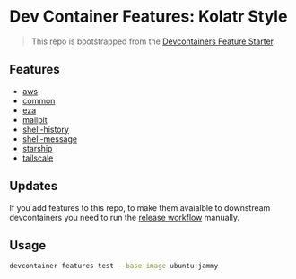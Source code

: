 # Dev Container Features: Kolatr Style

> This repo is bootstrapped from the [Devcontainers Feature Starter](https://github.com/devcontainers/feature-starter).

## Features

* [aws](./src/aws/README.md)
* [common](./src/common/README.md)
* [eza](./src/eza/README.md)
* [mailpit](./src/mailpit/README.md)
* [shell-history](./src/shell-history/README.md)
* [shell-message](./src/shell-message/README.md)
* [starship](./src/starship/README.md)
* [tailscale](./src/tailscale/README.md)

## Updates

If you add features to this repo, to make them avaialble to downstream devcontainers you need to run the [release workflow](https://github.com/kolatr-dev/devcontainer-features/actions/workflows/release.yaml) manually.

## Usage 

```sh
devcontainer features test --base-image ubuntu:jammy
```
